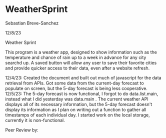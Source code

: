 # WeatherSprint

Sebastian Breve-Sanchez

12/8/23

Weather Sprint

This program is a weather app, designed to show information such as the temperature and chance of rain up to a week in advance for any city searchd up. A saved button will allow any user to save their favorite cities and provide quicker access to their data, even after a website refresh. 

12/4/23: Created the document and built out much of javascript for the data retrieval from APIs. Got some data from the current-day forecast to populate on screen, but the 5-day forecast is being less cooperative. 12/5/23: The 5-day forecast is now functional, I forgot to do data.list.main, instead what I did yesterday was data.main . The current weather API displays all of its necessary information, but the 5-day forecast doesn't display its information as I plan on writing out a function to gather all timestamps of each individual day. I started work on the local storage, currently it is non-functional.

Peer Review by:
